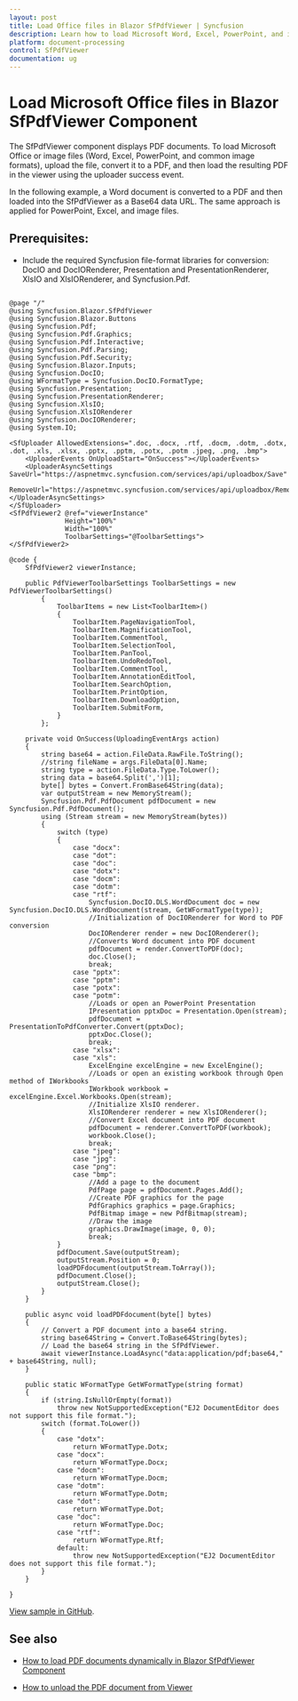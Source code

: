```yaml
---
layout: post
title: Load Office files in Blazor SfPdfViewer | Syncfusion
description: Learn how to load Microsoft Word, Excel, PowerPoint, and image files by converting into PDF and load into Syncfusion Blazor SfPdfViewer component.
platform: document-processing
control: SfPdfViewer
documentation: ug
---
```


# Load Microsoft Office files in Blazor SfPdfViewer Component

The SfPdfViewer component displays PDF documents. To load Microsoft Office or image files (Word, Excel, PowerPoint, and common image formats), upload the file, convert it to a PDF, and then load the resulting PDF in the viewer using the uploader success event.

In the following example, a Word document is converted to a PDF and then loaded into the SfPdfViewer as a Base64 data URL. The same approach is applied for PowerPoint, Excel, and image files.

## Prerequisites:
- Include the required Syncfusion file-format libraries for conversion: DocIO and DocIORenderer, Presentation and PresentationRenderer, XlsIO and XlsIORenderer, and Syncfusion.Pdf.

```cshtml

@page "/"
@using Syncfusion.Blazor.SfPdfViewer
@using Syncfusion.Blazor.Buttons
@using Syncfusion.Pdf;
@using Syncfusion.Pdf.Graphics;
@using Syncfusion.Pdf.Interactive;
@using Syncfusion.Pdf.Parsing;
@using Syncfusion.Pdf.Security;
@using Syncfusion.Blazor.Inputs;
@using Syncfusion.DocIO;
@using WFormatType = Syncfusion.DocIO.FormatType;
@using Syncfusion.Presentation;
@using Syncfusion.PresentationRenderer;
@using Syncfusion.XlsIO;
@using Syncfusion.XlsIORenderer
@using Syncfusion.DocIORenderer;
@using System.IO;

<SfUploader AllowedExtensions=".doc, .docx, .rtf, .docm, .dotm, .dotx, .dot, .xls, .xlsx, .pptx, .pptm, .potx, .potm .jpeg, .png, .bmp">
    <UploaderEvents OnUploadStart="OnSuccess"></UploaderEvents>
    <UploaderAsyncSettings SaveUrl="https://aspnetmvc.syncfusion.com/services/api/uploadbox/Save"
        RemoveUrl="https://aspnetmvc.syncfusion.com/services/api/uploadbox/Remove"></UploaderAsyncSettings>
</SfUploader>
<SfPdfViewer2 @ref="viewerInstance" 
              Height="100%" 
              Width="100%" 
              ToolbarSettings="@ToolbarSettings">
</SfPdfViewer2>

@code {
    SfPdfViewer2 viewerInstance;

    public PdfViewerToolbarSettings ToolbarSettings = new PdfViewerToolbarSettings()
        {
            ToolbarItems = new List<ToolbarItem>()
            {
                ToolbarItem.PageNavigationTool,
                ToolbarItem.MagnificationTool,
                ToolbarItem.CommentTool,
                ToolbarItem.SelectionTool,
                ToolbarItem.PanTool,
                ToolbarItem.UndoRedoTool,
                ToolbarItem.CommentTool,
                ToolbarItem.AnnotationEditTool,
                ToolbarItem.SearchOption,
                ToolbarItem.PrintOption,
                ToolbarItem.DownloadOption,
                ToolbarItem.SubmitForm,
            }
        };

    private void OnSuccess(UploadingEventArgs action)
    {
        string base64 = action.FileData.RawFile.ToString();
        //string fileName = args.FileData[0].Name;
        string type = action.FileData.Type.ToLower();
        string data = base64.Split(',')[1];
        byte[] bytes = Convert.FromBase64String(data);
        var outputStream = new MemoryStream();
        Syncfusion.Pdf.PdfDocument pdfDocument = new Syncfusion.Pdf.PdfDocument();
        using (Stream stream = new MemoryStream(bytes))
        {
            switch (type)
            {
                case "docx":
                case "dot":
                case "doc":
                case "dotx":
                case "docm":
                case "dotm":
                case "rtf":
                    Syncfusion.DocIO.DLS.WordDocument doc = new Syncfusion.DocIO.DLS.WordDocument(stream, GetWFormatType(type));
                    //Initialization of DocIORenderer for Word to PDF conversion
                    DocIORenderer render = new DocIORenderer();
                    //Converts Word document into PDF document
                    pdfDocument = render.ConvertToPDF(doc);
                    doc.Close();
                    break;
                case "pptx":
                case "pptm":
                case "potx":
                case "potm":
                    //Loads or open an PowerPoint Presentation
                    IPresentation pptxDoc = Presentation.Open(stream);
                    pdfDocument = PresentationToPdfConverter.Convert(pptxDoc);
                    pptxDoc.Close();
                    break;
                case "xlsx":
                case "xls":
                    ExcelEngine excelEngine = new ExcelEngine();
                    //Loads or open an existing workbook through Open method of IWorkbooks
                    IWorkbook workbook = excelEngine.Excel.Workbooks.Open(stream);
                    //Initialize XlsIO renderer.
                    XlsIORenderer renderer = new XlsIORenderer();
                    //Convert Excel document into PDF document
                    pdfDocument = renderer.ConvertToPDF(workbook);
                    workbook.Close();
                    break;
                case "jpeg":
                case "jpg":
                case "png":
                case "bmp":
                    //Add a page to the document
                    PdfPage page = pdfDocument.Pages.Add();
                    //Create PDF graphics for the page
                    PdfGraphics graphics = page.Graphics;
                    PdfBitmap image = new PdfBitmap(stream);
                    //Draw the image
                    graphics.DrawImage(image, 0, 0);
                    break;
            }
            pdfDocument.Save(outputStream);
            outputStream.Position = 0;
            loadPDFdocument(outputStream.ToArray());
            pdfDocument.Close();
            outputStream.Close();
        }
    }

    public async void loadPDFdocument(byte[] bytes)
    {
        // Convert a PDF document into a base64 string.
        string base64String = Convert.ToBase64String(bytes);
        // Load the base64 string in the SfPdfViewer.
        await viewerInstance.LoadAsync("data:application/pdf;base64," + base64String, null);
    }

    public static WFormatType GetWFormatType(string format)
    {
        if (string.IsNullOrEmpty(format))
            throw new NotSupportedException("EJ2 DocumentEditor does not support this file format.");
        switch (format.ToLower())
        {
            case "dotx":
                return WFormatType.Dotx;
            case "docx":
                return WFormatType.Docx;
            case "docm":
                return WFormatType.Docm;
            case "dotm":
                return WFormatType.Dotm;
            case "dot":
                return WFormatType.Dot;
            case "doc":
                return WFormatType.Doc;
            case "rtf":
                return WFormatType.Rtf;
            default:
                throw new NotSupportedException("EJ2 DocumentEditor does not support this file format.");
        }
    }

}
```

[View sample in GitHub](https://github.com/SyncfusionExamples/blazor-pdf-viewer-examples/tree/master/Common/Load%20PDF%2C%20Excel%2C%20PPT%20file%20types).

## See also

* [How to load PDF documents dynamically in Blazor SfPdfViewer Component](./load-pdf-document-dynamically)

* [How to unload the PDF document from Viewer](./unload-the-pdf-document-from-viewer)